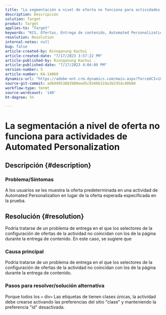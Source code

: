 ```yaml
---
title: "La segmentación a nivel de oferta no funciona para actividades de Automated Personalization"
description: Descripción
solution: Target
product: Target
applies-to: "Target"
keywords: "KCS, Ofertas, Entrega de contenido, Automated Personalization, Target"
resolution: Resolution
internal-notes: null
bug: false
article-created-by: Rinnganung Kachui .
article-created-date: "7/17/2023 3:57:22 PM"
article-published-by: Rinnganung Kachui .
article-published-date: "7/17/2023 4:04:09 PM"
version-number: 5
article-number: KA-14069
dynamics-url: "https://adobe-ent.crm.dynamics.com/main.aspx?forceUCI=1&pagetype=entityrecord&etn=knowledgearticle&id=0f35d09c-ba24-ee11-9cbe-6045bd006268"
source-git-commit: ad949953883989eed5c9340b319a3b335dc40b80
workflow-type: tm+mt
source-wordcount: '140'
ht-degree: 5%

---
```


# La segmentación a nivel de oferta no funciona para actividades de Automated Personalization

## Descripción {#description}




### Problema/Síntomas



A los usuarios se les muestra la oferta predeterminada en una actividad de Automated Personalization en lugar de la oferta esperada especificada en la prueba.


## Resolución {#resolution}


Podría tratarse de un problema de entrega en el que los selectores de la configuración de ofertas de la actividad no coincidan con los de la página durante la entrega de contenido. En este caso, se sugiere que



### Causa principal



Podría tratarse de un problema de entrega en el que los selectores de la configuración de ofertas de la actividad no coincidan con los de la página durante la entrega de contenido.



### Pasos para resolver/solución alternativa



Porque todos los `<` div`>`  Las etiquetas de tienen clases únicas, la actividad debe crearse activando las preferencias del sitio &quot;clase&quot; y manteniendo la preferencia &quot;id&quot; desactivada.
